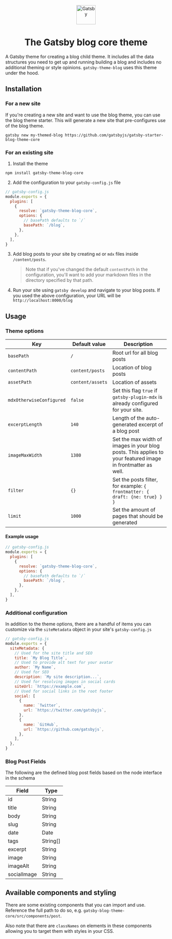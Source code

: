 <p align="center">
  <a href="https://www.gatsbyjs.com">
    <img alt="Gatsby" src="https://www.gatsbyjs.com/Gatsby-Monogram.svg" width="60" />
  </a>
</p>
<h1 align="center">
  The Gatsby blog core theme
</h1>

A Gatsby theme for creating a blog child theme. It includes all the data structures you need to get up and running building a blog and includes no additional theming or style opinions. `gatsby-theme-blog` uses this theme under the hood.

## Installation

### For a new site

If you're creating a new site and want to use the blog theme, you can use the blog theme starter. This will generate a new site that pre-configures use of the blog theme.

```shell
gatsby new my-themed-blog https://github.com/gatsbyjs/gatsby-starter-blog-theme-core
```

### For an existing site

1. Install the theme

```shell
npm install gatsby-theme-blog-core
```

2. Add the configuration to your `gatsby-config.js` file

```js
// gatsby-config.js
module.exports = {
  plugins: [
    {
      resolve: `gatsby-theme-blog-core`,
      options: {
        // basePath defaults to `/`
        basePath: `/blog`,
      },
    },
  ],
}
```

3. Add blog posts to your site by creating `md` or `mdx` files inside `/content/posts`.

   > Note that if you've changed the default `contentPath` in the configuration, you'll want to add your markdown files in the directory specified by that path.

4. Run your site using `gatsby develop` and navigate to your blog posts. If you used the above configuration, your URL will be `http://localhost:8000/blog`

## Usage

### Theme options

| Key                      | Default value    | Description                                                                                                 |
| ------------------------ | ---------------- | ----------------------------------------------------------------------------------------------------------- |
| `basePath`               | `/`              | Root url for all blog posts                                                                                 |
| `contentPath`            | `content/posts`  | Location of blog posts                                                                                      |
| `assetPath`              | `content/assets` | Location of assets                                                                                          |
| `mdxOtherwiseConfigured` | `false`          | Set this flag `true` if `gatsby-plugin-mdx` is already configured for your site.                            |
| `excerptLength`          | `140`            | Length of the auto-generated excerpt of a blog post                                                         |
| `imageMaxWidth`          | `1380`           | Set the max width of images in your blog posts. This applies to your featured image in frontmatter as well. |
| `filter`                 | `{}`             | Set the posts filter, for example: `{ frontmatter: { draft: {ne: true} } }`                                 |
| `limit`                  | `1000`           | Set the amount of pages that should be generated                                                            |

#### Example usage

```js
// gatsby-config.js
module.exports = {
  plugins: [
    {
      resolve: `gatsby-theme-blog-core`,
      options: {
        // basePath defaults to `/`
        basePath: `/blog`,
      },
    },
  ],
}
```

### Additional configuration

In addition to the theme options, there are a handful of items you can customize via the `siteMetadata` object in your site's `gatsby-config.js`

```js
// gatsby-config.js
module.exports = {
  siteMetadata: {
    // Used for the site title and SEO
    title: `My Blog Title`,
    // Used to provide alt text for your avatar
    author: `My Name`,
    // Used for SEO
    description: `My site description...`,
    // Used for resolving images in social cards
    siteUrl: `https://example.com`,
    // Used for social links in the root footer
    social: [
      {
        name: `Twitter`,
        url: `https://twitter.com/gatsbyjs`,
      },
      {
        name: `GitHub`,
        url: `https://github.com/gatsbyjs`,
      },
    ],
  },
}
```

### Blog Post Fields

The following are the defined blog post fields based on the node interface in the schema

| Field       | Type     |
| ----------- | -------- |
| id          | String   |
| title       | String   |
| body        | String   |
| slug        | String   |
| date        | Date     |
| tags        | String[] |
| excerpt     | String   |
| image       | String   |
| imageAlt    | String   |
| socialImage | String   |

## Available components and styling

There are some existing components that you can import and use. Reference the full path to do so, e.g. `gatsby-blog-theme-core/src/components/post`.

Also note that there are `classNames` on elements in these components allowing you to target them with styles in your CSS.
